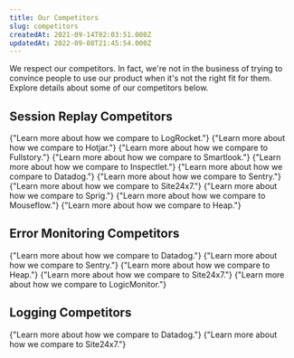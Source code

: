 ```yaml
---
title: Our Competitors
slug: competitors
createdAt: 2021-09-14T02:03:51.000Z
updatedAt: 2022-09-08T21:45:54.000Z
---
```


We respect our competitors. In fact, we're not in the business of trying to convince people to use our product when it's not the right fit for them. Explore details about some of our competitors below.

## Session Replay Competitors

<DocsCardGroup>
    <DocsCard title="LogRocket" href="https://highlight.io/compare/highlight-vs-logrocket">
        {"Learn more about how we compare to LogRocket."}
    </DocsCard>
    <DocsCard title="Hotjar" href="https://highlight.io/compare/highlight-vs-hotjar">
        {"Learn more about how we compare to Hotjar."}
    </DocsCard>
    <DocsCard title="Fullstory" href="https://highlight.io/compare/highlight-vs-fullstory">
        {"Learn more about how we compare to Fullstory."}
    </DocsCard>
    <DocsCard title="Smartlook" href="https://highlight.io/compare/highlight-vs-smartlook">
        {"Learn more about how we compare to Smartlook."}
    </DocsCard>
    <DocsCard title="Inspectlet" href="https://highlight.io/compare/highlight-vs-inspectlet">
        {"Learn more about how we compare to Inspectlet."}
    </DocsCard>
    <DocsCard title="Datadog" href="https://highlight.io/compare/highlight-vs-datadog">
        {"Learn more about how we compare to Datadog."}
    </DocsCard>
    <DocsCard title="Sentry" href="https://highlight.io/compare/highlight-vs-sentry">
        {"Learn more about how we compare to Sentry."}
    </DocsCard>
    <DocsCard title="Site24x7" href="https://highlight.io/compare/highlight-vs-site24x7">
        {"Learn more about how we compare to Site24x7."}
    </DocsCard>
    <DocsCard title="Sprig" href="https://highlight.io/compare/highlight-vs-sprig">
        {"Learn more about how we compare to Sprig."}
    </DocsCard>
    <DocsCard title="Mouseflow" href="https://highlight.io/compare/highlight-vs-mouseflow">
        {"Learn more about how we compare to Mouseflow."}
    </DocsCard>
    <DocsCard title="Heap" href="https://highlight.io/compare/highlight-vs-heap">
        {"Learn more about how we compare to Heap."}
    </DocsCard>
</DocsCardGroup>

## Error Monitoring Competitors

<DocsCardGroup>
    <DocsCard title="Datadog" href="https://highlight.io/compare/highlight-vs-datadog">
        {"Learn more about how we compare to Datadog."}
    </DocsCard>
    <DocsCard title="Sentry" href="https://highlight.io/compare/highlight-vs-sentry">
        {"Learn more about how we compare to Sentry."}
    </DocsCard>
    <DocsCard title="Heap" href="https://highlight.io/compare/highlight-vs-heap">
        {"Learn more about how we compare to Heap."}
    </DocsCard>
    <DocsCard title="Site24x7" href="https://highlight.io/compare/highlight-vs-site24x7">
        {"Learn more about how we compare to Site24x7."}
    </DocsCard>
    <DocsCard title="LogicMonitor" href="https://highlight.io/compare/highlight-vs-logicmonitor">
        {"Learn more about how we compare to LogicMonitor."}
    </DocsCard>
</DocsCardGroup>

## Logging Competitors

<DocsCardGroup>
    <DocsCard title="Datadog" href="https://highlight.io/compare/highlight-vs-datadog">
        {"Learn more about how we compare to Datadog."}
    </DocsCard>
    <DocsCard title="Site24x7" href="https://highlight.io/compare/highlight-vs-site24x7">
        {"Learn more about how we compare to Site24x7."}
    </DocsCard>
</DocsCardGroup>
